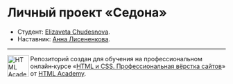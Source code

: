 # Личный проект «Седона»

* Студент: [Elizaveta Chudesnova](https://up.htmlacademy.ru/htmlcss/40/user/2531899).
* Наставник: [Анна Лисененкова](https://htmlacademy.ru/profile/ankhena).

---

<a href="https://htmlacademy.ru/intensive/htmlcss"><img align="left" width="50" height="50" alt="HTML Academy" src="https://up.htmlacademy.ru/static/img/intensive/htmlcss/logo-for-github-2.png"></a>

Репозиторий создан для обучения на профессиональном онлайн‑курсе «[HTML и CSS. Профессиональная вёрстка сайтов](https://htmlacademy.ru/intensive/htmlcss)» от [HTML Academy](https://htmlacademy.ru).
